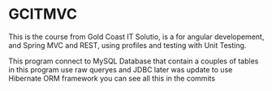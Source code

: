 # GCITMVC

This is the course from Gold Coast IT Solutio, is a for angular developement, and Spring MVC and REST, 
using profiles and testing with Unit Testing.

This program connect to MySQL Database that contain a couples of tables in this program use 
raw queryes and JDBC later was update to use Hibernate ORM framework
you can see all this in the commits
